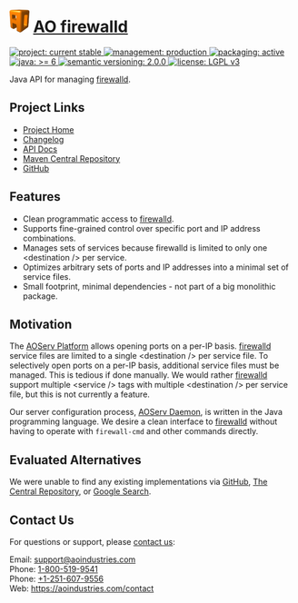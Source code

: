 # [<img src="ao-logo.png" alt="AO Logo" width="35" height="40">](https://github.com/aoindustries) [AO firewalld](https://github.com/aoindustries/ao-firewalld)
<p>
	<a href="https://aoindustries.com/life-cycle#project-current-stable">
		<img src="https://aoindustries.com/ao-badges/project-current-stable.svg" alt="project: current stable" />
	</a>
	<a href="https://aoindustries.com/life-cycle#management-production">
		<img src="https://aoindustries.com/ao-badges/management-production.svg" alt="management: production" />
	</a>
	<a href="https://aoindustries.com/life-cycle#packaging-active">
		<img src="https://aoindustries.com/ao-badges/packaging-active.svg" alt="packaging: active" />
	</a>
	<br />
	<a href="https://docs.oracle.com/javase/6/docs/api/">
		<img src="https://aoindustries.com/ao-badges/java-6.svg" alt="java: &gt;= 6" />
	</a>
	<a href="http://semver.org/spec/v2.0.0.html">
		<img src="https://aoindustries.com/ao-badges/semver-2.0.0.svg" alt="semantic versioning: 2.0.0" />
	</a>
	<a href="https://www.gnu.org/licenses/lgpl-3.0">
		<img src="https://aoindustries.com/ao-badges/license-lgpl-3.0.svg" alt="license: LGPL v3" />
	</a>
</p>

Java API for managing [firewalld](http://www.firewalld.org/).

## Project Links
* [Project Home](https://aoindustries.com/ao-firewalld/)
* [Changelog](https://aoindustries.com/ao-firewalld/changelog)
* [API Docs](https://aoindustries.com/ao-firewalld/apidocs/)
* [Maven Central Repository](https://search.maven.org/#search%7Cgav%7C1%7Cg:%22com.aoindustries%22%20AND%20a:%22ao-firewalld%22)
* [GitHub](https://github.com/aoindustries/ao-firewalld)

## Features
* Clean programmatic access to [firewalld](http://www.firewalld.org/).
* Supports fine-grained control over specific port and IP address combinations.
* Manages sets of services because firewalld is limited to only one &lt;destination /&gt; per service.
* Optimizes arbitrary sets of ports and IP addresses into a minimal set of service files.
* Small footprint, minimal dependencies - not part of a big monolithic package.

## Motivation
The [AOServ Platform](https://aoindustries.com/aoserv/) allows opening ports on a per-IP basis.  [firewalld](http://www.firewalld.org/) service files are limited to a single &lt;destination /&gt; per service file.  To selectively open ports on a per-IP basis, additional service files must be managed.  This is tedious if done manually.  We would rather [firewalld](http://www.firewalld.org/) support multiple &lt;service /&gt; tags with multiple &lt;destination /&gt; per service file, but this is not currently a feature.

Our server configuration process, [AOServ Daemon](https://aoindustries.com/aoserv/daemon/), is written in the Java programming language.  We desire a clean interface to [firewalld](http://www.firewalld.org/) without having to operate with `firewall-cmd` and other commands directly.

## Evaluated Alternatives
We were unable to find any existing implementations via [GitHub](https://github.com/search?utf8=%E2%9C%93&q=java+firewalld&type=Repositories&ref=searchresults), [The Central Repository](http://search.maven.org/#search|ga|1|firewalld), or [Google Search](https://www.google.com/search?q=java+api+for+firewalld).

## Contact Us
For questions or support, please [contact us](https://aoindustries.com/contact):

Email: [support@aoindustries.com](mailto:support@aoindustries.com)  
Phone: [1-800-519-9541](tel:1-800-519-9541)  
Phone: [+1-251-607-9556](tel:+1-251-607-9556)  
Web: https://aoindustries.com/contact
